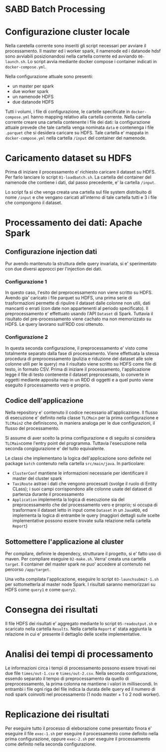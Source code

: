 # SABD Batch Processing

# Configurazione cluster locale
Nella caretella corrente sono inseriti gli script necessari per avviare il processamento.
Il master ed i worker spark, il namenode ed i datanode hdsf sono avviabili posizionandosi nella cartella corrente ed avviando `00-launch.sh`.
Lo script avvia mediante docker compose i container indicati in `docker-compose.yml`.

Nella configurazione attuale sono presenti:
- un master per spark
- due worker spark
- un namenode HDFS
- due datanode HDFS

Tutti i volumi, i file di configurazione, le cartelle specificate in `docker-compose.yml` hanno mapping relativo alla cartella corrente.
Nella cartella corrente creare una cartella contenente i file dei dati: la configurazione attuale prevede che tale cartella venga nominata `data` e contenenga i file `.parquet` che si desidera caricare su HDFS.
Tale cartella e' mappata in `docker-compose.yml` nella cartella `/input` del container del namenode.



# Caricamento dataset su HDFS
Prima di iniziare il processamento e' richiesto caricare il dataset su HDFS.
Per farlo lanciare lo script `01-loadbatch.sh`. 
La cartella del container del namenode che contiene i dati, dal passo precedente, e' la cartella `/input`.

Lo script fa si che venga creata una cartella sul file system distribuito di nome `/input` e che vengano caricati 
all'interno di tale cartella tutti e 3 i file che compongono il dataset.



# Processamento dei dati: Apache Spark 
## Configurazione injection dati
Pur avendo mantenuto la struttura delle query invariata, si e' sperimentato con due diversi approcci per l'injection dei dati.
### Configurazione 1
In questo caso, l'esito del preprocessamento non viene scritto su HDFS.
Avendo gia' caricato i file parquet su HDFS, una prima serie di trasformazioni permette di ripulire il dataset dalle colonne non utili,
dati mancanti o errati (con date non appartenenti al periodo specificato). Il preprocessamento e' effettuato usando l'API `Dataset` di Spark.
Tuttavia il risultato del pre-processamento viene cachato ma non memorizzato su HDFS.
Le query lavorano sull'RDD cosi ottenuto.


### Configurazione 2
In questa seconda configurazione, il preprocessamento e' visto come totalmente separato dalla fase di processamento.
Viene effettuata la stessa procedura di preprocessamento (pulizia e riduzione del dataset alle sole colonne utili per le query)
ma il risultato viene scritto su HDFS come file di testo, in formato CSV.
Prima di iniziare il processamento, l'applicazione legge il file di testo contenente il dataset preprocessato,
lo converte in oggetti mediante apposita map in un RDD di oggetti e a quel punto viene eseguito il processamento vero e proprio.

## Codice dell'applicazione
Nella repository e' contenuto il codice necessario all'applicazione.
Il flusso di esecuzione e' definito nella classe `TLCMain` per la prima configurazione e `TLCMain2` che definiscono, in maniera analoga per le due configurazioni,
il flusso del processamento.

Si assume di aver scelto la prima configurazione e di seguito si considera `TLCMain`come l'entry point del programma. Tuttavia l'esecuzione nella seconda congigurazione e' del tutto equivalente.

Le classi che implementano la logica dell'applicazione sono definite nel package `batch` contenuto nella cartella `src/main/java`.
In particolare:
- `ClusterConf` mantiene le informazioni necessarie per identificare il master del cluster spark
- `TaxiRoute` astrae i dati che vengono processati (svolge il ruolo di Entity CLass); i suoi campi corrispondono alle colonne usate del dataset di partenza durante il processamento
- `Application` implementa la logica di esecuzione sia del preprocessamento che del processamento vero e proprio; 
   si occupa di trasformare il dataset letto in input come `Dataset` in un `JavaRDD`,
   ed implementa la logica di entrambe le query (maggiori dettagli sulle scelte implementative possono essere trovate sulla relazione nella cartella `Report`)

## Sottomettere l'applicazione al cluster
Per compilare, definire le dependecy, strutturare il progetto, si e' fatto uso di maven.
Per compliare eseguire `02-make.sh`. Verra' creata una cartella `target`.
Il container del master spark ne puo' accedere al contenuto nel percorso `/app/target`.

Una volta compilata l'applicazione, eseguire lo script `03-launchsubmit-1.sh` per sottometterla al master node Spark.
I risultati saranno memorizzari su HDFS come `query1` e come `query2`.

# Consegna dei risultati
Il file HDFS dei risultati e' aggregato mediante lo script `05-readoutput.sh` e scaricato nella cartella `Results`.
Nella cartella `Report` e' stata aggiunta la relazione in cui e' presente il dettaglio delle scelte implementative.

# Analisi dei tempi di processamento
Le informazioni circa i tempi di processamento possono essere trovati nei due file `times/out-1.csv` e `times/out-2.csv`.
Nella seconda configurazione, essendo separato il tempo di preprocessamento da quello di preprocessamento, la prima colonna ne mantiene i valori in millisecondi.
In entrambi i file ogni riga del file indica la durata delle query ed il numero di nodi spark coinvolti nel processamento (1 nodo master + 1 o 2 nodi worker).

# Replicazione dei risultati
Per eseguire tutto il processo di eleborazione come presentato finora e' eseguire il file
`exec-1.sh` per eseguire il processamento come definito nella prima configurazione,
oppure `exec-2.sh` per eseguire il processamento come definito nella seconda configurazione.

